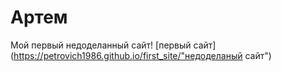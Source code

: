 # Артем
Мой первый  недоделанный сайт!
[первый сайт](https://petrovich1986.github.io/first_site/"недоделаный сайт")

